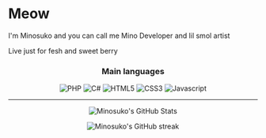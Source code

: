# Meow
I'm Minosuko and you can call me Mino
Developer and lil smol artist

Live just for fesh and sweet berry

<h3 align="center" width="100%">Main languages</h3>

<p align="center" width="100%">
  <img alt="PHP" src="https://img.shields.io/badge/php-%23777BB4.svg?&style=for-the-badge&logo=php&logoColor=white"/>
  <img alt="C#" src="https://img.shields.io/badge/c%23%20-%23239120.svg?&style=for-the-badge&logo=c-sharp&logoColor=white"/>
  <img alt="HTML5" src="https://img.shields.io/badge/html5-%23E34F26.svg?&style=for-the-badge&logo=html5&logoColor=white"/>
  <img alt="CSS3" src="https://img.shields.io/badge/css3-%231572B6.svg?&style=for-the-badge&logo=css3&logoColor=white"/>
  <img alt="Javascript" src="https://img.shields.io/badge/javascript-%23F7DF1E6.svg?&style=for-the-badge&logo=Javascript&logoColor=white"/>
</p>

<hr>
<p align="center" width="100%">
  <img alt="Minosuko's GitHub Stats" src="https://github-readme-stats.vercel.app/api?username=Minosuko&theme=tokyonight"/>
</p>
<p align="center" width="100%">
  <img alt="Minosuko's GitHub streak" src="https://github-readme-streak-stats.herokuapp.com/?user=Minosuko"/>
</p>
